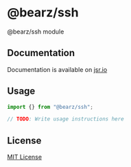 # @bearz/ssh

@bearz/ssh module

## Documentation

Documentation is available on [jsr.io](https://jsr.io/@bearz/ssh/doc)

## Usage
```typescript
import {} from "@bearz/ssh";

// TODO: Write usage instructions here
```

## License

[MIT License](./LICENSE.md)